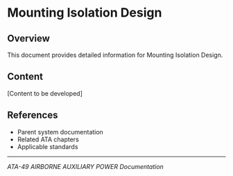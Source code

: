 # Mounting Isolation Design

## Overview

This document provides detailed information for Mounting Isolation Design.

## Content

[Content to be developed]

## References

- Parent system documentation
- Related ATA chapters
- Applicable standards

---

*ATA-49 AIRBORNE AUXILIARY POWER Documentation*
